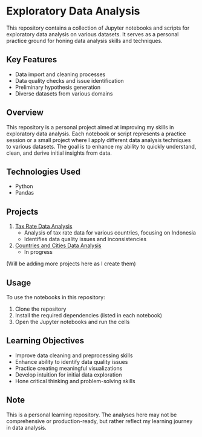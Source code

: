 # Exploratory Data Analysis

This repository contains a collection of Jupyter notebooks and scripts for exploratory data analysis on various datasets. It serves as a personal practice ground for honing data analysis skills and techniques.

## Key Features

- Data import and cleaning processes
- Data quality checks and issue identification
- Preliminary hypothesis generation
- Diverse datasets from various domains

## Overview

This repository is a personal project aimed at improving my skills in exploratory data analysis. Each notebook or script represents a practice session or a small project where I apply different data analysis techniques to various datasets. The goal is to enhance my ability to quickly understand, clean, and derive initial insights from data.

## Technologies Used

- Python
- Pandas

## Projects

1. [Tax Rate Data Analysis](./Tax_Rate_Data_Analysis/)
   - Analysis of tax rate data for various countries, focusing on Indonesia
   - Identifies data quality issues and inconsistencies
2. [Countries and Cities Data Analysis](./Countries_And_Cities_Data_Analysis)
   - In progress

(Will be adding more projects here as I create them)

## Usage

To use the notebooks in this repository:

1. Clone the repository
2. Install the required dependencies (listed in each notebook)
3. Open the Jupyter notebooks and run the cells

## Learning Objectives

- Improve data cleaning and preprocessing skills
- Enhance ability to identify data quality issues
- Practice creating meaningful visualizations
- Develop intuition for initial data exploration
- Hone critical thinking and problem-solving skills

## Note

This is a personal learning repository. The analyses here may not be comprehensive or production-ready, but rather reflect my learning journey in data analysis.
